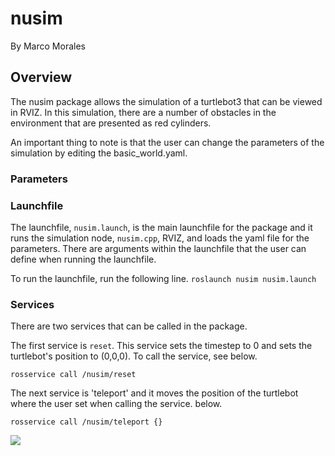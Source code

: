 # nusim
By Marco Morales

## Overview
The nusim package allows the simulation of a turtlebot3 that can be viewed in RVIZ. In this simulation, there are a number of obstacles in the environment that are presented as red cylinders.

An important thing to note is that the user can change the parameters of the simulation by editing the basic_world.yaml.

### Parameters


### Launchfile
The launchfile, `nusim.launch`, is the main launchfile for the package and it runs the simulation node, `nusim.cpp`, RVIZ, and loads the yaml file for the parameters. There are arguments within the launchfile that the user can define when running the launchfile.

To run the launchfile, run the following line.
`roslaunch nusim nusim.launch`


### Services
There are two services that can be called in the package.

The first service is `reset`. This service sets the timestep to 0 and sets the turtlebot's position to (0,0,0). To call the service, see below.
```
rosservice call /nusim/reset
```

The next service is 'teleport' and it moves the position of the turtlebot where the user set when calling the service.
below.
```
rosservice call /nusim/teleport {}
```

![](/home/mmoral45/winter_quarter/ME495/slam_ws/src/slam-project-mmorales45/nusim/images/nusim1.png)

